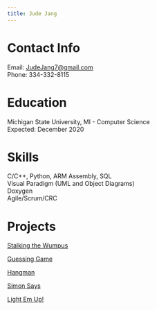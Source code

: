 ```yaml
---
title: Jude Jang
---
```


# Contact Info

Email: JudeJang7@gmail.com  
Phone: 334-332-8115  

# Education

Michigan State University, MI - Computer Science  
Expected: December 2020

# Skills
C/C++, Python, ARM Assembly, SQL  
Visual Paradigm (UML and Object Diagrams)  
Doxygen  
Agile/Scrum/CRC  


# Projects

[Stalking the Wumpus](https://webdev.cse.msu.edu/~jangjoo2/step4/welcome.php)

[Guessing Game](https://webdev.cse.msu.edu/~jangjoo2/step5/guessing.php)

[Hangman](https://webdev.cse.msu.edu/~jangjoo2/step9/)

[Simon Says](https://webdev.cse.msu.edu/~jangjoo2/step10/dist/)

[Light Em Up!](https://webdev.cse.msu.edu/~jangjoo2/project1/)
